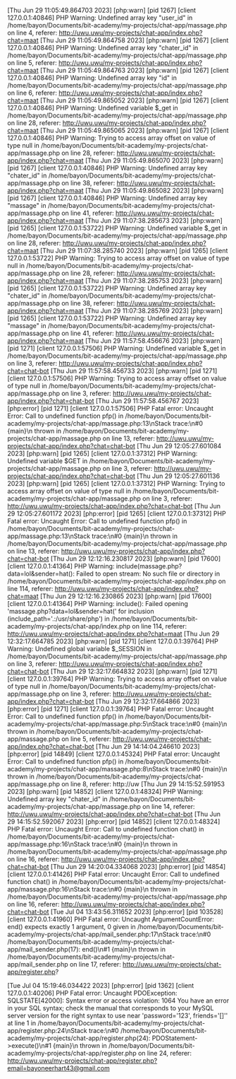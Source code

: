 [Thu Jun 29 11:05:49.864703 2023] [php:warn] [pid 1267] [client 127.0.0.1:40846] PHP Warning:  Undefined array key "user_id" in /home/bayon/Documents/bit-academy/my-projects/chat-app/massage.php on line 4, referer: http://uwu.uwu/my-projects/chat-app/index.php?chat=maat
[Thu Jun 29 11:05:49.864758 2023] [php:warn] [pid 1267] [client 127.0.0.1:40846] PHP Warning:  Undefined array key "chater_id" in /home/bayon/Documents/bit-academy/my-projects/chat-app/massage.php on line 5, referer: http://uwu.uwu/my-projects/chat-app/index.php?chat=maat
[Thu Jun 29 11:05:49.864763 2023] [php:warn] [pid 1267] [client 127.0.0.1:40846] PHP Warning:  Undefined array key "id" in /home/bayon/Documents/bit-academy/my-projects/chat-app/massage.php on line 6, referer: http://uwu.uwu/my-projects/chat-app/index.php?chat=maat
[Thu Jun 29 11:05:49.865052 2023] [php:warn] [pid 1267] [client 127.0.0.1:40846] PHP Warning:  Undefined variable $_get in /home/bayon/Documents/bit-academy/my-projects/chat-app/massage.php on line 28, referer: http://uwu.uwu/my-projects/chat-app/index.php?chat=maat
[Thu Jun 29 11:05:49.865065 2023] [php:warn] [pid 1267] [client 127.0.0.1:40846] PHP Warning:  Trying to access array offset on value of type null in /home/bayon/Documents/bit-academy/my-projects/chat-app/massage.php on line 28, referer: http://uwu.uwu/my-projects/chat-app/index.php?chat=maat
[Thu Jun 29 11:05:49.865070 2023] [php:warn] [pid 1267] [client 127.0.0.1:40846] PHP Warning:  Undefined array key "chater_id" in /home/bayon/Documents/bit-academy/my-projects/chat-app/massage.php on line 38, referer: http://uwu.uwu/my-projects/chat-app/index.php?chat=maat
[Thu Jun 29 11:05:49.865082 2023] [php:warn] [pid 1267] [client 127.0.0.1:40846] PHP Warning:  Undefined array key "massage" in /home/bayon/Documents/bit-academy/my-projects/chat-app/massage.php on line 41, referer: http://uwu.uwu/my-projects/chat-app/index.php?chat=maat
[Thu Jun 29 11:07:38.285673 2023] [php:warn] [pid 1265] [client 127.0.0.1:53722] PHP Warning:  Undefined variable $_get in /home/bayon/Documents/bit-academy/my-projects/chat-app/massage.php on line 28, referer: http://uwu.uwu/my-projects/chat-app/index.php?chat=maat
[Thu Jun 29 11:07:38.285740 2023] [php:warn] [pid 1265] [client 127.0.0.1:53722] PHP Warning:  Trying to access array offset on value of type null in /home/bayon/Documents/bit-academy/my-projects/chat-app/massage.php on line 28, referer: http://uwu.uwu/my-projects/chat-app/index.php?chat=maat
[Thu Jun 29 11:07:38.285753 2023] [php:warn] [pid 1265] [client 127.0.0.1:53722] PHP Warning:  Undefined array key "chater_id" in /home/bayon/Documents/bit-academy/my-projects/chat-app/massage.php on line 38, referer: http://uwu.uwu/my-projects/chat-app/index.php?chat=maat
[Thu Jun 29 11:07:38.285769 2023] [php:warn] [pid 1265] [client 127.0.0.1:53722] PHP Warning:  Undefined array key "massage" in /home/bayon/Documents/bit-academy/my-projects/chat-app/massage.php on line 41, referer: http://uwu.uwu/my-projects/chat-app/index.php?chat=maat
[Thu Jun 29 11:57:58.456676 2023] [php:warn] [pid 1271] [client 127.0.0.1:57506] PHP Warning:  Undefined variable $_get in /home/bayon/Documents/bit-academy/my-projects/chat-app/massage.php on line 3, referer: http://uwu.uwu/my-projects/chat-app/index.php?chat=chat-bot
[Thu Jun 29 11:57:58.456733 2023] [php:warn] [pid 1271] [client 127.0.0.1:57506] PHP Warning:  Trying to access array offset on value of type null in /home/bayon/Documents/bit-academy/my-projects/chat-app/massage.php on line 3, referer: http://uwu.uwu/my-projects/chat-app/index.php?chat=chat-bot
[Thu Jun 29 11:57:58.456767 2023] [php:error] [pid 1271] [client 127.0.0.1:57506] PHP Fatal error:  Uncaught Error: Call to undefined function pfp() in /home/bayon/Documents/bit-academy/my-projects/chat-app/massage.php:13\nStack trace:\n#0 {main}\n  thrown in /home/bayon/Documents/bit-academy/my-projects/chat-app/massage.php on line 13, referer: http://uwu.uwu/my-projects/chat-app/index.php?chat=chat-bot
[Thu Jun 29 12:05:27.601084 2023] [php:warn] [pid 1265] [client 127.0.0.1:37312] PHP Warning:  Undefined variable $GET in /home/bayon/Documents/bit-academy/my-projects/chat-app/massage.php on line 3, referer: http://uwu.uwu/my-projects/chat-app/index.php?chat=chat-bot
[Thu Jun 29 12:05:27.601136 2023] [php:warn] [pid 1265] [client 127.0.0.1:37312] PHP Warning:  Trying to access array offset on value of type null in /home/bayon/Documents/bit-academy/my-projects/chat-app/massage.php on line 3, referer: http://uwu.uwu/my-projects/chat-app/index.php?chat=chat-bot
[Thu Jun 29 12:05:27.601172 2023] [php:error] [pid 1265] [client 127.0.0.1:37312] PHP Fatal error:  Uncaught Error: Call to undefined function pfp() in /home/bayon/Documents/bit-academy/my-projects/chat-app/massage.php:13\nStack trace:\n#0 {main}\n  thrown in /home/bayon/Documents/bit-academy/my-projects/chat-app/massage.php on line 13, referer: http://uwu.uwu/my-projects/chat-app/index.php?chat=chat-bot
[Thu Jun 29 12:12:16.230817 2023] [php:warn] [pid 17600] [client 127.0.0.1:41364] PHP Warning:  include(massage.php?data=lol&sender=hat(): Failed to open stream: No such file or directory in /home/bayon/Documents/bit-academy/my-projects/chat-app/index.php on line 114, referer: http://uwu.uwu/my-projects/chat-app/index.php?chat=maat
[Thu Jun 29 12:12:16.230865 2023] [php:warn] [pid 17600] [client 127.0.0.1:41364] PHP Warning:  include(): Failed opening 'massage.php?data=lol&amp;sender=hat(' for inclusion (include_path='.:/usr/share/php') in /home/bayon/Documents/bit-academy/my-projects/chat-app/index.php on line 114, referer: http://uwu.uwu/my-projects/chat-app/index.php?chat=maat
[Thu Jun 29 12:32:17.664785 2023] [php:warn] [pid 1271] [client 127.0.0.1:39764] PHP Warning:  Undefined global variable $_SESSION in /home/bayon/Documents/bit-academy/my-projects/chat-app/massage.php on line 3, referer: http://uwu.uwu/my-projects/chat-app/index.php?chat=chat-bot
[Thu Jun 29 12:32:17.664832 2023] [php:warn] [pid 1271] [client 127.0.0.1:39764] PHP Warning:  Trying to access array offset on value of type null in /home/bayon/Documents/bit-academy/my-projects/chat-app/massage.php on line 3, referer: http://uwu.uwu/my-projects/chat-app/index.php?chat=chat-bot
[Thu Jun 29 12:32:17.664866 2023] [php:error] [pid 1271] [client 127.0.0.1:39764] PHP Fatal error:  Uncaught Error: Call to undefined function pfp() in /home/bayon/Documents/bit-academy/my-projects/chat-app/massage.php:5\nStack trace:\n#0 {main}\n  thrown in /home/bayon/Documents/bit-academy/my-projects/chat-app/massage.php on line 5, referer: http://uwu.uwu/my-projects/chat-app/index.php?chat=chat-bot
[Thu Jun 29 14:14:04.246610 2023] [php:error] [pid 14849] [client 127.0.0.1:45324] PHP Fatal error:  Uncaught Error: Call to undefined function pfp() in /home/bayon/Documents/bit-academy/my-projects/chat-app/massage.php:8\nStack trace:\n#0 {main}\n  thrown in /home/bayon/Documents/bit-academy/my-projects/chat-app/massage.php on line 8, referer: http://uw
[Thu Jun 29 14:15:52.591953 2023] [php:warn] [pid 14852] [client 127.0.0.1:48324] PHP Warning:  Undefined array key "chater_id" in /home/bayon/Documents/bit-academy/my-projects/chat-app/massage.php on line 14, referer: http://uwu.uwu/my-projects/chat-app/index.php?chat=chat-bot
[Thu Jun 29 14:15:52.592067 2023] [php:error] [pid 14852] [client 127.0.0.1:48324] PHP Fatal error:  Uncaught Error: Call to undefined function chat() in /home/bayon/Documents/bit-academy/my-projects/chat-app/massage.php:16\nStack trace:\n#0 {main}\n  thrown in /home/bayon/Documents/bit-academy/my-projects/chat-app/massage.php on line 16, referer: http://uwu.uwu/my-projects/chat-app/index.php?chat=chat-bot
[Thu Jun 29 14:20:04.334068 2023] [php:error] [pid 14854] [client 127.0.0.1:41426] PHP Fatal error:  Uncaught Error: Call to undefined function chat() in /home/bayon/Documents/bit-academy/my-projects/chat-app/massage.php:16\nStack trace:\n#0 {main}\n  thrown in /home/bayon/Documents/bit-academy/my-projects/chat-app/massage.php on line 16, referer: http://uwu.uwu/my-projects/chat-app/index.php?chat=chat-bot
[Tue Jul 04 13:43:56.311652 2023] [php:error] [pid 103528] [client 127.0.0.1:41960] PHP Fatal error:  Uncaught ArgumentCountError: end() expects exactly 1 argument, 0 given in /home/bayon/Documents/bit-academy/my-projects/chat-app/mail_sender.php:17\nStack trace:\n#0 /home/bayon/Documents/bit-academy/my-projects/chat-app/mail_sender.php(17): end()\n#1 {main}\n  thrown in /home/bayon/Documents/bit-academy/my-projects/chat-app/mail_sender.php on line 17, referer: http://uwu.uwu/my-projects/chat-app/register.php?


[Tue Jul 04 15:19:46.034422 2023] [php:error] [pid 1362] [client 127.0.0.1:40206] PHP Fatal error:  Uncaught PDOException: SQLSTATE[42000]: Syntax error or access violation: 1064 You have an error in your SQL syntax; check the manual that corresponds to your MySQL server version for the right syntax to use near 'password='123', friends='[]'' at line 1 in /home/bayon/Documents/bit-academy/my-projects/chat-app/register.php:24\nStack trace:\n#0 /home/bayon/Documents/bit-academy/my-projects/chat-app/register.php(24): PDOStatement->execute()\n#1 {main}\n  thrown in /home/bayon/Documents/bit-academy/my-projects/chat-app/register.php on line 24, referer: http://uwu.uwu/my-projects/chat-app/register.php?email=bayoneerhart43@gmail.com


